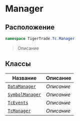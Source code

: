
# Manager
## Расположение
```csharp    
namespace TigerTrade.Tc.Manager
```
> Описание


## Классы
| Название | Описание |
| --- | --- |
| [`DataManager`](./Manager/DataManager.cs.md) | *Описание* |
| [`SymbolManager`](./Manager/SymbolManager.cs.md) | *Описание* |
| [`TcEvents`](./Manager/TcEvents.cs.md) | *Описание* |
| [`TcManager`](./Manager/TcManager.cs.md) | *Описание* |
